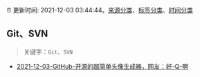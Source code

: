 :alarm_clock: 更新时间: 2021-12-03 03:44:44。[来源分类](../README.md)、[标签分类](../TAGS.md)、[时间分类](../TIMELINE.md)

## Git、SVN


> 关键字：`Git`、`SVN`



- [2021-12-03-GitHub-开源的超简单头像生成器，网友：好-Q-啊](https://toutiao.io/k/dvalnm2) 